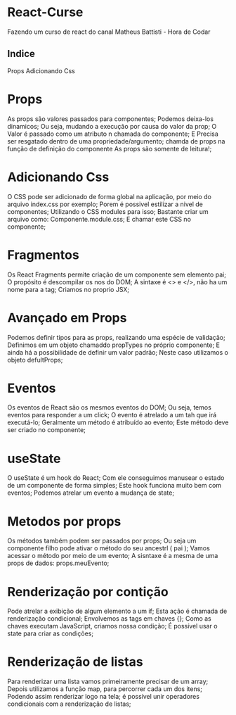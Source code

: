 # React-Curse
 Fazendo um curso de react do canal Matheus Battisti - Hora de Codar


## Indice ##
Props
Adicionando Css


# Props
As props são valores passados para componentes;
Podemos deixa-los dinamicos;
Ou seja, mudando a execução por causa do valor da prop;
O Valor é passado como um atributo n chamada do componente;
E Precisa ser resgatado dentro de uma propriedade/argumento;
chamda de props na função de definição do componente
As props são somente de leitura!;


# Adicionando Css
O CSS pode ser adicionado de forma global na aplicação, por meio do arquivo index.css por exemplo;
Porem é possivel estilizar a nivel de componentes;
Utilizando o CSS modules para isso;
Bastante criar um arquivo como: Componente.module.css;
E chamar este CSS no componente;


# Fragmentos
Os React Fragments permite  criação de um componente sem elemento pai;
O propósito é descompilar os nos do DOM;
A sintaxe é <> e </>, não ha um nome para a tag;
Criamos no proprio JSX;


# Avançado em Props
Podemos definir tipos para as props, realizando uma espécie de validação;
Definimos em um objeto chamaddo propTypes no próprio componente;
E ainda há a possibilidade de definir um valor padrão;
Neste caso utilizamos o objeto defultProps;


# Eventos
Os eventos de React são os mesmos eventos do DOM;
Ou seja, temos eventos para responder a um click;
O evento é atrelado a um tah que irá executá-lo;
Geralmente um método é atribuído ao evento;
Este método deve ser criado no componente;


# useState
O useState é um hook do React;
Com ele conseguimos manusear o estado de um componente de forma simples;
Este hook funciona muito bem com eventos;
Podemos atrelar um evento a mudança de state;

# Metodos por props
Os métodos também podem ser passados por props;
Ou seja um componente filho pode ativar o método do seu ancestrl ( pai );
Vamos acessar o método por meio de um evento;
A sisntaxe é a mesma de uma props de dados: props.meuEvento;


# Renderização por contição
Pode atrelar a exibição de algum elemento a um if;
Esta ação é chamada de renderização condicional;
Envolvemos as tags em chaves {};
Como as chaves executam JavaScript, criamos nossa condição;
É possível usar o state para criar as condições;


# Renderização de listas
Para renderizar uma lista vamos primeiramente precisar de um array;
Depois utilizamos a função map, para percorrer cada um dos itens;
Podendo assim renderizar logo na tela;
é possível unir operadores condicionais com a renderização de listas;


# 
